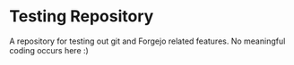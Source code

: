 # Testing Repository
A repository for testing out git and Forgejo related features. No meaningful coding occurs here :)
